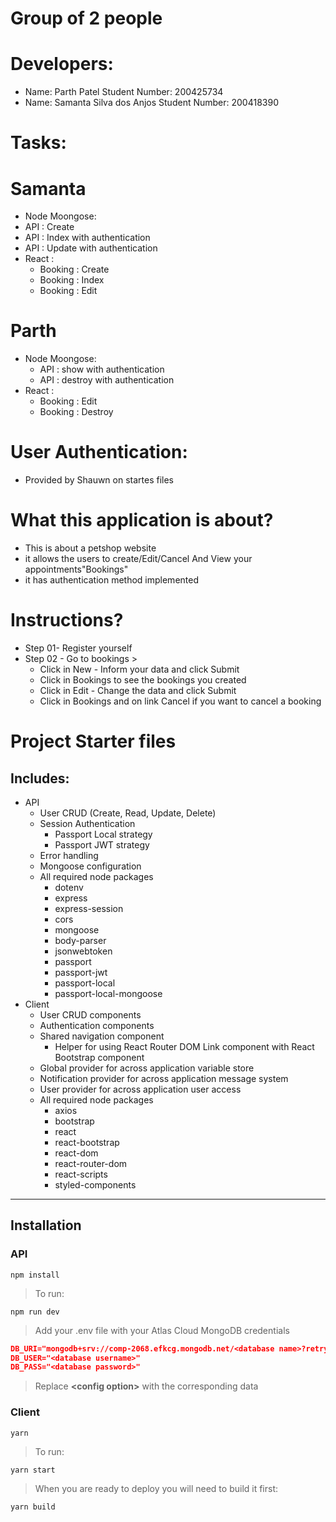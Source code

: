 
# Group of 2 people
# Developers:

 - Name: Parth Patel
   Student Number: 200425734
 - Name: Samanta Silva dos Anjos 
  Student Number: 200418390

# Tasks:

# Samanta
-  Node Moongose: 
  -  API :  Create  
  -  API :  Index with authentication
  -  API :  Update with authentication
- React  :
  -  Booking :  Create <New>
  -  Booking :  Index <View your bookings>
  -  Booking :  Edit <Edti>
  
# Parth
- Node Moongose: 
  -  API : show with authentication  
  -  API :  destroy with authentication
- React  :
  -  Booking :  Edit <View your bookings>
  -  Booking :  Destroy <Cancel>

# User Authentication:
-  Provided by Shauwn on startes files


# What this application is about?
  - This is about a petshop website
  - it allows the users to create/Edit/Cancel And View your appointments"Bookings"
  - it has authentication method implemented 

 # Instructions?
  - Step 01- Register yourself
  - Step 02 - Go to bookings >
    - Click in New - Inform your data and click Submit
    - Click in Bookings to see the bookings you created
    - Click in Edit - Change the data and click Submit
    - Click in Bookings and on link Cancel if you want to cancel a booking


# Project Starter files

## Includes:

- API
  - User CRUD (Create, Read, Update, Delete)
  - Session Authentication
    - Passport Local strategy
    - Passport JWT strategy
  - Error handling
  - Mongoose configuration
  - All required node packages
    - dotenv
    - express
    - express-session
    - cors
    - mongoose
    - body-parser
    - jsonwebtoken
    - passport
    - passport-jwt
    - passport-local
    - passport-local-mongoose
- Client
  - User CRUD components
  - Authentication components
  - Shared navigation component
    - Helper for using React Router DOM Link component with React Bootstrap component
  - Global provider for across application variable store
  - Notification provider for across application message system
  - User provider for across application user access
  - All required node packages
    - axios
    - bootstrap
    - react
    - react-bootstrap
    - react-dom
    - react-router-dom
    - react-scripts
    - styled-components

---
## Installation

### API
```shell
npm install
```

> To run:
```shell
npm run dev
```

> Add your .env file with your Atlas Cloud MongoDB credentials
```json
DB_URI="mongodb+srv://comp-2068.efkcg.mongodb.net/<database name>?retryWrites=true&w=majority"
DB_USER="<database username>"
DB_PASS="<database password>"
```
> Replace **\<config option\>** with the corresponding data

### Client
```shell
yarn
```

> To run:
```shell
yarn start
```

> When you are ready to deploy you will need to build it first:
```shell
yarn build
```